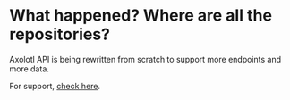 # What happened? Where are all the repositories?
Axolotl API is being rewritten from scratch to support more endpoints and more data.

For support, [check here](https://dsc.gg/acekiron-studio).
